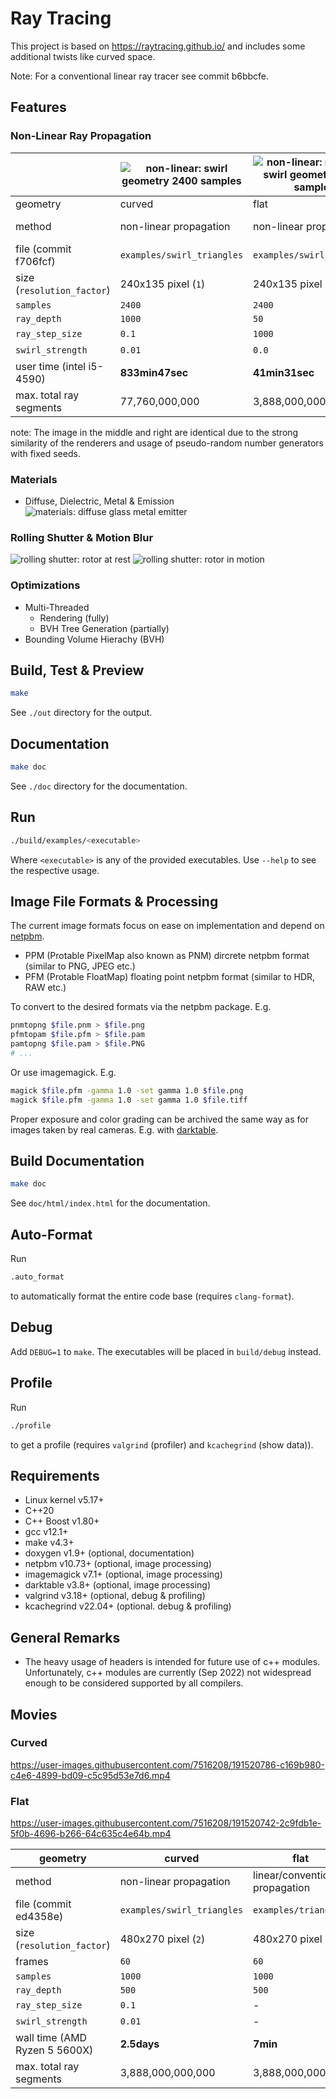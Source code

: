 # Ray Tracing

This project is based on https://raytracing.github.io/ and includes some
additional twists like curved space.

Note: For a conventional linear ray tracer see commit b6bbcfe.

## Features

### Non-Linear Ray Propagation


| | ![non-linear: swirl geometry 2400 samples](https://user-images.githubusercontent.com/7516208/190710403-8e48caee-bbc7-451e-9fdd-7639b1a749be.png) | ![non-linear: reference swirl geometry 2400 samples](https://user-images.githubusercontent.com/7516208/190714403-650472f9-7f9a-4eaf-8182-0ca079bbcb3d.png) | ![linear: reference flat geometry 2400 samples](https://user-images.githubusercontent.com/7516208/190715517-52e6dd32-8ede-45fb-98d6-1c9abb5c8fbc.png) |
|-|-|-|-|
| geometry | curved | flat | flat |
| method | non-linear propagation | non-linear propagation | linear/conventional propagation |
file (commit f706fcf) | `examples/swirl_triangles` | `examples/swirl_triangles` | `examples/triangles` |
| size (`resolution_factor`) | 240x135 pixel (`1`) | 240x135 pixel (`1`) | 240x135 pixel (`1`) |
| `samples` | `2400` | `2400` | `2400` |
| `ray_depth` | `1000` | `50` | `50` |
| `ray_step_size` | `0.1` | `1000` | - |
| `swirl_strength` | `0.01` | `0.0` | - |
| user time (intel i5-4590) | **833min47sec** | **41min31sec** | **1min49sec** |
| max. total ray segments | 77,760,000,000 | 3,888,000,000 | 3,888,000,000 |

note: The image in the middle and right are identical due to the strong similarity of the renderers and usage of pseudo-random number generators with fixed seeds.

### Materials
- Diffuse, Dielectric, Metal & Emission
    ![materials: diffuse glass metal emitter](https://user-images.githubusercontent.com/7516208/172666620-63556ff1-4056-4c56-963e-976d66ede688.png)

### Rolling Shutter & Motion Blur
![rolling shutter: rotor at rest](https://user-images.githubusercontent.com/7516208/172665290-341e4786-5dcd-45e0-b850-2956b121007c.png)
![rolling shutter: rotor in motion](https://user-images.githubusercontent.com/7516208/172665270-88ba7a69-5337-4cf6-bba5-7247ee334ffb.png)

### Optimizations
- Multi-Threaded
    - Rendering (fully)
    - BVH Tree Generation (partially)
- Bounding Volume Hierachy (BVH)


## Build, Test & Preview
```bash
make
```
See `./out` directory for the output.

## Documentation
```bash
make doc
```
See `./doc` directory for the documentation.


## Run
```bash
./build/examples/<executable>
```
Where `<executable>` is any of the provided executables.
Use `--help` to see the respective usage.

## Image File Formats & Processing
The current image formats focus on ease on implementation and depend on [netpbm][netpbm].
- PPM (Protable PixelMap also known as PNM) dircrete netpbm format (similar to PNG, JPEG etc.)
- PFM (Protable FloatMap) floating point netpbm format (similar to HDR, RAW etc.)

To convert to the desired formats via the netpbm package.
E.g.
```bash
pnmtopng $file.pnm > $file.png
pfmtopam $file.pfm > $file.pam
pamtopng $file.pam > $file.PNG
# ...
```

Or use imagemagick. E.g.
```bash
magick $file.pfm -gamma 1.0 -set gamma 1.0 $file.png
magick $file.pfm -gamma 1.0 -set gamma 1.0 $file.tiff
```

Proper exposure and color grading can be archived the same way as for images
taken by real cameras. E.g. with [darktable][darktable].

## Build Documentation
```bash
make doc
```
See `doc/html/index.html` for the documentation.

## Auto-Format
Run
```bash
.auto_format
```
to automatically format the entire code base (requires `clang-format`).

## Debug
Add `DEBUG=1` to `make`. The executables will be placed in `build/debug` instead.

## Profile
Run
```bash
./profile
```
to get a profile (requires `valgrind` (profiler) and `kcachegrind` (show data)).

## Requirements

- Linux kernel v5.17+
- C++20
- C++ Boost v1.80+
- gcc v12.1+
- make v4.3+
- doxygen v1.9+ (optional, documentation)
- netpbm v10.73+ (optional, image processing)
- imagemagick v7.1+ (optional, image processing)
- darktable v3.8+ (optional, image processing)
- valgrind v3.18+ (optional, debug & profiling)
- kcachegrind v22.04+ (optional. debug & profiling)

## General Remarks

- The heavy usage of headers is intended for future use of c++ modules.
  Unfortunately, c++ modules are currently (Sep 2022) not widespread enough to
  be considered supported by all compilers.

## Movies

### Curved
https://user-images.githubusercontent.com/7516208/191520786-c169b980-c4e6-4899-bd09-c5c95d53e7d6.mp4

### Flat
https://user-images.githubusercontent.com/7516208/191520742-2c9fdb1e-5f0b-4696-b266-64c635c4e64b.mp4

| geometry | curved | flat |
|-|-|-|
| method | non-linear propagation | linear/conventional propagation |
file (commit ed4358e) | `examples/swirl_triangles` | `examples/triangles` |
| size (`resolution_factor`) | 480x270 pixel (`2`) | 480x270 pixel (`2`) |
| frames | `60` | `60` |
| `samples` | `1000` | `1000` |
| `ray_depth` | `500` | `500` |
| `ray_step_size` | `0.1` | - |
| `swirl_strength` | `0.01` | - |
| wall time (AMD Ryzen 5 5600X) | **2.5days** | **7min** |
| max. total ray segments | 3,888,000,000,000 | 3,888,000,000,000 |

[netpbm]: https://en.wikipedia.org/wiki/Netpbm
[darktable]: https://www.darktable.org/
